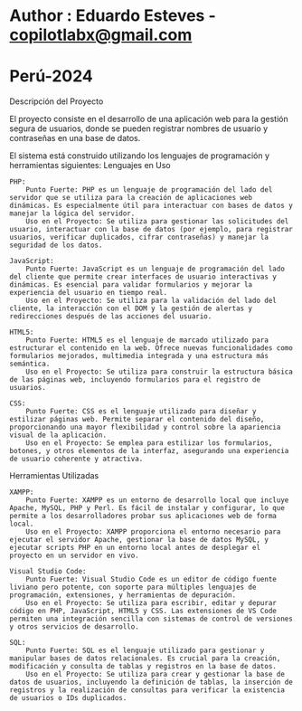 # Author : Eduardo Esteves - copilotlabx@gmail.com
# Perú-2024
Descripción del Proyecto

El proyecto consiste en el desarrollo de una aplicación web para la gestión segura de usuarios, donde se pueden registrar nombres de usuario y contraseñas en una base de datos.


El sistema está construido utilizando los lenguajes de programación y herramientas siguientes:
Lenguajes en Uso

    PHP:
        Punto Fuerte: PHP es un lenguaje de programación del lado del servidor que se utiliza para la creación de aplicaciones web dinámicas. Es especialmente útil para interactuar con bases de datos y manejar la lógica del servidor.
        Uso en el Proyecto: Se utiliza para gestionar las solicitudes del usuario, interactuar con la base de datos (por ejemplo, para registrar usuarios, verificar duplicados, cifrar contraseñas) y manejar la seguridad de los datos.

    JavaScript:
        Punto Fuerte: JavaScript es un lenguaje de programación del lado del cliente que permite crear interfaces de usuario interactivas y dinámicas. Es esencial para validar formularios y mejorar la experiencia del usuario en tiempo real.
        Uso en el Proyecto: Se utiliza para la validación del lado del cliente, la interacción con el DOM y la gestión de alertas y redirecciones después de las acciones del usuario.

    HTML5:
        Punto Fuerte: HTML5 es el lenguaje de marcado utilizado para estructurar el contenido en la web. Ofrece nuevas funcionalidades como formularios mejorados, multimedia integrada y una estructura más semántica.
        Uso en el Proyecto: Se utiliza para construir la estructura básica de las páginas web, incluyendo formularios para el registro de usuarios.

    CSS:
        Punto Fuerte: CSS es el lenguaje utilizado para diseñar y estilizar páginas web. Permite separar el contenido del diseño, proporcionando una mayor flexibilidad y control sobre la apariencia visual de la aplicación.
        Uso en el Proyecto: Se emplea para estilizar los formularios, botones, y otros elementos de la interfaz, asegurando una experiencia de usuario coherente y atractiva.

Herramientas Utilizadas

    XAMPP:
        Punto Fuerte: XAMPP es un entorno de desarrollo local que incluye Apache, MySQL, PHP y Perl. Es fácil de instalar y configurar, lo que permite a los desarrolladores probar sus aplicaciones web de forma local.
        Uso en el Proyecto: XAMPP proporciona el entorno necesario para ejecutar el servidor Apache, gestionar la base de datos MySQL, y ejecutar scripts PHP en un entorno local antes de desplegar el proyecto en un servidor en vivo.

    Visual Studio Code:
        Punto Fuerte: Visual Studio Code es un editor de código fuente liviano pero potente, con soporte para múltiples lenguajes de programación, extensiones, y herramientas de depuración.
        Uso en el Proyecto: Se utiliza para escribir, editar y depurar código en PHP, JavaScript, HTML5 y CSS. Las extensiones de VS Code permiten una integración sencilla con sistemas de control de versiones y otros servicios de desarrollo.

    SQL:
        Punto Fuerte: SQL es el lenguaje utilizado para gestionar y manipular bases de datos relacionales. Es crucial para la creación, modificación y consulta de tablas y registros en la base de datos.
        Uso en el Proyecto: Se utiliza para crear y gestionar la base de datos de usuarios, incluyendo la definición de tablas, la inserción de registros y la realización de consultas para verificar la existencia de usuarios o IDs duplicados.
